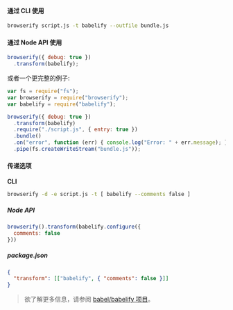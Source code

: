 #### 通过 CLI 使用

```sh title="Shell"
browserify script.js -t babelify --outfile bundle.js
```

#### 通过 Node API 使用

```js title="JavaScript"
browserify({ debug: true })
  .transform(babelify);
```

或者一个更完整的例子:

```js title="JavaScript"
var fs = require("fs");
var browserify = require("browserify");
var babelify = require("babelify");

browserify({ debug: true })
  .transform(babelify)
  .require("./script.js", { entry: true })
  .bundle()
  .on("error", function (err) { console.log("Error: " + err.message); })
  .pipe(fs.createWriteStream("bundle.js"));
```

#### 传递选项

**CLI**

```sh title="Shell"
browserify -d -e script.js -t [ babelify --comments false ]
```

##### Node API

```js title="JavaScript"
browserify().transform(babelify.configure({
  comments: false
}))
```

##### package.json

```json title="JSON"
{
  "transform": [["babelify", { "comments": false }]]
}
```

<blockquote class="alert alert--info">
  <p>
    欲了解更多信息，请参阅 <a href="https://github.com/babel/babelify">babel/babelify 项目</a>。
  </p>
</blockquote>


